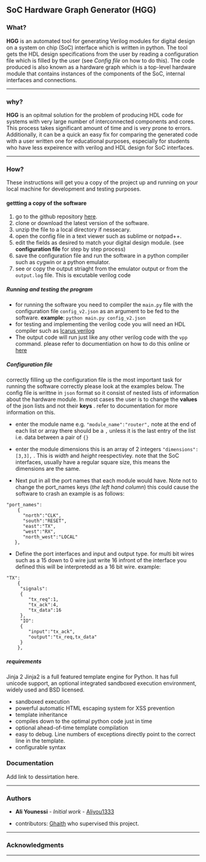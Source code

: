 
## SoC Hardware Graph Generator (HGG)

### What?

**HGG** is an automated tool for generating Verilog modules for digital design on a system on chip (SoC) interface which is written in python. The tool gets the HDL design specifications from the user by reading a configuration file which is filled by the user (see _Config file_ on how to do this). The code produced is also known as a hardware graph which is a top-level hardware module that contains instances of the components of the SoC, internal interfaces and connections. 

---
### why?

**HGG** is an opitmal solution for the problem of producing HDL code for systems with very large number of interconnected components and cores. This process takes significant amount of time and is very prone to errors. Additionally, it can be a quick an easy fix for comparing the generated code with a user written one for educational purposes, especially for students who have less expeirence with verilog and HDL design for SoC interfaces. 

---
### How?

These instructions will get you a copy of the project up and running on your local machine for development and testing purposes. 

#### gettting a copy of the software

1. go to the github repository [here](https://github.com/aliyou1333/test-python).
2. clone or download the latest version of the software. 
3. unzip the file to a local directory if nessecary.
4. open the config file in a text viewer such as sublime or notpad++.
5. edit the fields as desired to match your digital design module. (see **configuration file** for step by step process)
6. save the configuration file and run the software in a python compiler such as cygwin or a python emulator.
7. see or copy the output striaght from the emulator output or from the `output.log` file. This is excutable verilog code 

##### Running and testing the program 

* for running the software you need to compiler the `main.py` file with the configuration file `config_v2.json` as an argument to be fed to the software. **example**: `python main.py config_v2.json`
* for testing and implementing the verilog code you will need an HDL compiler such as [Icarus verilog](http://iverilog.icarus.com/)
* The output code will run just like any other verilog code with the `vpp` command. please refer to documentiation on how to do this online or [here](http://iverilog.wikia.com/wiki/Getting_Started)

##### Configuration file 

correctly filling up the configuration file is the most important task for running the software correctly please look at the examples below. The config file is writtne in `json` format so it consist of nested lists of information about the hardware module. In most cases the user is to change the **values** of the json lists and not their **keys** . refer to documentation for more information on this.

* enter the module name e.g. `"module_name":"router",` note at the end of each list or array there should be a `,` unless it is the last entry of the list i.e. data between a pair of `{}`

* enter the module dimensions this is an array of 2 integers `"dimensions":[3,3],` . This is *width* and *height* reespectivley. note that the SoC interfaces, usually have a regular square size, this means the dimensions are the same.

* Next put in all the port names that each module would have. Note not to change the port_names keys (*the left hand column*) this could cause the software to crash an example is as follows:

```
"port_names":
	{  
      "north":"CLK",
      "south":"RESET",
      "east":"TX",
      "west":"RX",
      "north_west":"LOCAL"
   },
```

* Define the port interfaces and input and output type. for multi bit wires such as a 15 down to 0 wire just write 16 infront of the interface you defined this will be interpretedd as a 16 bit wire. example:
```
"TX":
	{  
     "signals":
     {  
        "tx_req":1,
        "tx_ack":4,
        "tx_data":16
     },
     "IO":
     {  
        "input":"tx_ack",
        "output":"tx_req,tx_data"
     }
    },
```

##### requirements 
Jinja 2
Jinja2 is a full featured template engine for Python. It has full unicode support, an optional integrated sandboxed execution environment, widely used and BSD licensed.
* sandboxed execution
* powerful automatic HTML escaping system for XSS prevention
* template inheritance
* compiles down to the optimal python code just in time
* optional ahead-of-time template compilation
* easy to debug. Line numbers of exceptions directly point to the correct line in the template.
* configurable syntax

### Documentation

Add link to dessirtation here.

---
### Authors
* **Ali Younessi** - *Initial work* - [Aliyou1333](https://github.com/aliyou1333/)

* contributors: [Ghaith](https://github.com/gtarawneh) who supervised this project.

---
### Acknowledgments

---

